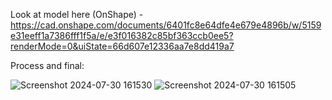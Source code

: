 Look at model here (OnShape) - https://cad.onshape.com/documents/6401fc8e64dfe4e679e4896b/w/5159e31eeff1a7386fff1f5a/e/e3f016382c85bf363ccb0ee5?renderMode=0&uiState=66d607e12336aa7e8dd419a7

Process and final: 

![Screenshot 2024-07-30 161530](https://github.com/user-attachments/assets/d46ed046-f00c-4a0f-a756-71ecf3468d0d)
![Screenshot 2024-07-30 161505](https://github.com/user-attachments/assets/4434285d-c015-4b19-886c-b781edfcf785)
